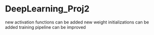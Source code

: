 # DeepLearning_Proj2

new activation functions can be added
new weight initializations can be added
training pipeline can be improved

